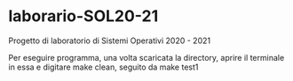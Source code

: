 # laborario-SOL20-21
Progetto di laboratorio di Sistemi Operativi 2020 - 2021

Per eseguire programma, una volta scaricata la directory, aprire il terminale in essa e digitare make clean, seguito da make test1
